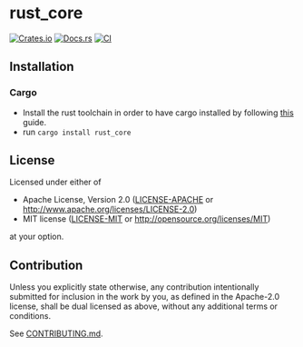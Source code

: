 # rust_core

[![Crates.io](https://img.shields.io/crates/v/rust_core.svg)](https://crates.io/crates/rust_core)
[![Docs.rs](https://docs.rs/rust_core/badge.svg)](https://docs.rs/rust_core)
[![CI](https://github.com/tahavirdiwala/rust_core/workflows/CI/badge.svg)](https://github.com/tahavirdiwala/rust_core/actions)

## Installation

### Cargo

* Install the rust toolchain in order to have cargo installed by following
  [this](https://www.rust-lang.org/tools/install) guide.
* run `cargo install rust_core`

## License

Licensed under either of

 * Apache License, Version 2.0
   ([LICENSE-APACHE](LICENSE-APACHE) or http://www.apache.org/licenses/LICENSE-2.0)
 * MIT license
   ([LICENSE-MIT](LICENSE-MIT) or http://opensource.org/licenses/MIT)

at your option.

## Contribution

Unless you explicitly state otherwise, any contribution intentionally submitted
for inclusion in the work by you, as defined in the Apache-2.0 license, shall be
dual licensed as above, without any additional terms or conditions.

See [CONTRIBUTING.md](CONTRIBUTING.md).
